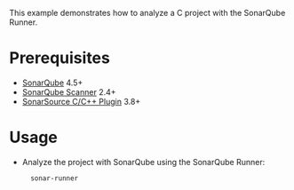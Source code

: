 This example demonstrates how to analyze a C project with the SonarQube Runner.

Prerequisites
=============
* [SonarQube](http://www.sonarsource.org/downloads/) 4.5+
* [SonarQube Scanner](http://docs.sonarqube.org/display/SONAR/Analyzing+with+SonarQube+Scanner) 2.4+
* [SonarSource C/C++ Plugin](http://www.sonarsource.com/products/plugins/languages/cpp/) 3.8+

Usage
=====
* Analyze the project with SonarQube using the SonarQube Runner:

        sonar-runner
